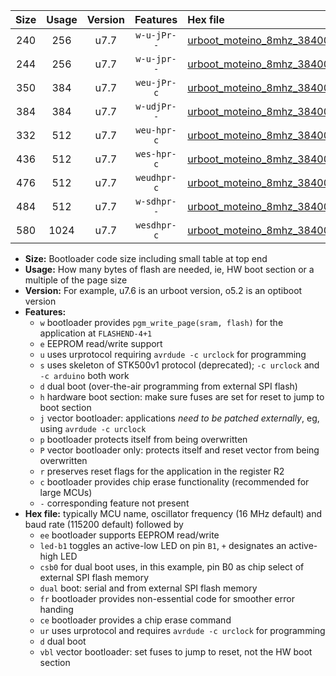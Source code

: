 |Size|Usage|Version|Features|Hex file|
|:-:|:-:|:-:|:-:|:--|
|240|256|u7.7|`w-u-jPr--`|[urboot_moteino_8mhz_38400bps_led+b1_ur_vbl.hex](https://raw.githubusercontent.com/stefanrueger/urboot.hex/main/boards/moteino/fcpu_8mhz/38400_bps/urboot_moteino_8mhz_38400bps_led+b1_ur_vbl.hex)|
|244|256|u7.7|`w-u-jpr--`|[urboot_moteino_8mhz_38400bps_led+b1_fr_ur_vbl.hex](https://raw.githubusercontent.com/stefanrueger/urboot.hex/main/boards/moteino/fcpu_8mhz/38400_bps/urboot_moteino_8mhz_38400bps_led+b1_fr_ur_vbl.hex)|
|350|384|u7.7|`weu-jPr-c`|[urboot_moteino_8mhz_38400bps_ee_led+b1_fr_ce_ur_vbl.hex](https://raw.githubusercontent.com/stefanrueger/urboot.hex/main/boards/moteino/fcpu_8mhz/38400_bps/urboot_moteino_8mhz_38400bps_ee_led+b1_fr_ce_ur_vbl.hex)|
|384|384|u7.7|`w-udjPr--`|[urboot_moteino_8mhz_38400bps_led+b1_csb0_dual_ur_vbl.hex](https://raw.githubusercontent.com/stefanrueger/urboot.hex/main/boards/moteino/fcpu_8mhz/38400_bps/urboot_moteino_8mhz_38400bps_led+b1_csb0_dual_ur_vbl.hex)|
|332|512|u7.7|`weu-hpr-c`|[urboot_moteino_8mhz_38400bps_ee_led+b1_fr_ce_ur.hex](https://raw.githubusercontent.com/stefanrueger/urboot.hex/main/boards/moteino/fcpu_8mhz/38400_bps/urboot_moteino_8mhz_38400bps_ee_led+b1_fr_ce_ur.hex)|
|436|512|u7.7|`wes-hpr-c`|[urboot_moteino_8mhz_38400bps_ee_led+b1_fr_ce.hex](https://raw.githubusercontent.com/stefanrueger/urboot.hex/main/boards/moteino/fcpu_8mhz/38400_bps/urboot_moteino_8mhz_38400bps_ee_led+b1_fr_ce.hex)|
|476|512|u7.7|`weudhpr-c`|[urboot_moteino_8mhz_38400bps_ee_led+b1_csb0_dual_fr_ce_ur.hex](https://raw.githubusercontent.com/stefanrueger/urboot.hex/main/boards/moteino/fcpu_8mhz/38400_bps/urboot_moteino_8mhz_38400bps_ee_led+b1_csb0_dual_fr_ce_ur.hex)|
|484|512|u7.7|`w-sdhpr--`|[urboot_moteino_8mhz_38400bps_led+b1_csb0_dual_fr.hex](https://raw.githubusercontent.com/stefanrueger/urboot.hex/main/boards/moteino/fcpu_8mhz/38400_bps/urboot_moteino_8mhz_38400bps_led+b1_csb0_dual_fr.hex)|
|580|1024|u7.7|`wesdhpr-c`|[urboot_moteino_8mhz_38400bps_ee_led+b1_csb0_dual_fr_ce.hex](https://raw.githubusercontent.com/stefanrueger/urboot.hex/main/boards/moteino/fcpu_8mhz/38400_bps/urboot_moteino_8mhz_38400bps_ee_led+b1_csb0_dual_fr_ce.hex)|

- **Size:** Bootloader code size including small table at top end
- **Usage:** How many bytes of flash are needed, ie, HW boot section or a multiple of the page size
- **Version:** For example, u7.6 is an urboot version, o5.2 is an optiboot version
- **Features:**
  + `w` bootloader provides `pgm_write_page(sram, flash)` for the application at `FLASHEND-4+1`
  + `e` EEPROM read/write support
  + `u` uses urprotocol requiring `avrdude -c urclock` for programming
  + `s` uses skeleton of STK500v1 protocol (deprecated); `-c urclock` and `-c arduino` both work
  + `d` dual boot (over-the-air programming from external SPI flash)
  + `h` hardware boot section: make sure fuses are set for reset to jump to boot section
  + `j` vector bootloader: applications *need to be patched externally*, eg, using `avrdude -c urclock`
  + `p` bootloader protects itself from being overwritten
  + `P` vector bootloader only: protects itself and reset vector from being overwritten
  + `r` preserves reset flags for the application in the register R2
  + `c` bootloader provides chip erase functionality (recommended for large MCUs)
  + `-` corresponding feature not present
- **Hex file:** typically MCU name, oscillator frequency (16 MHz default) and baud rate (115200 default) followed by
  + `ee` bootloader supports EEPROM read/write
  + `led-b1` toggles an active-low LED on pin `B1`, `+` designates an active-high LED
  + `csb0` for dual boot uses, in this example, pin B0 as chip select of external SPI flash memory
  + `dual` boot: serial and from external SPI flash memory
  + `fr` bootloader provides non-essential code for smoother error handing
  + `ce` bootloader provides a chip erase command
  + `ur` uses urprotocol and requires `avrdude -c urclock` for programming
  + `d` dual boot
  + `vbl` vector bootloader: set fuses to jump to reset, not the HW boot section
